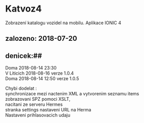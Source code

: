 # Katvoz4
Zobrazení katalogu vozidel na mobilu. Aplikace IONIC 4
## zalozeno: 2018-07-20  

## denicek:##
Doma 2018-08-14  23:30  
V Liticich 2018-08-16   verze 1.0.4  
Doma 2018-08-14 12:50   verze 1.0.5  

 Chybi dodelat :  
 synchronizace mezi nactenim XML a vytvorenim seznamu items  
 zobrazovani SPZ pomoci XSLT,  
 nacitani ze serveru Hermes  
 stranka settings nastaveni URL na Herma  
 Nastaveni prihlasovacich udaju  
  



